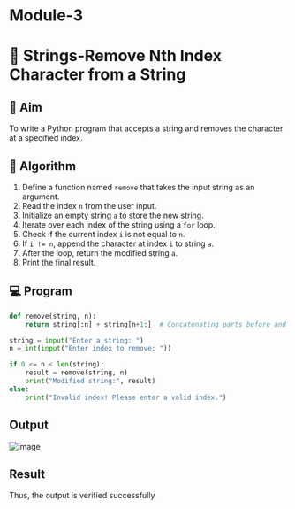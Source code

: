 # Module-3
# 🧹 Strings-Remove Nth Index Character from a String

## 🎯 Aim
To write a Python program that accepts a string and removes the character at a specified index.

## 🧠 Algorithm
1. Define a function named `remove` that takes the input string as an argument.
2. Read the index `n` from the user input.
3. Initialize an empty string `a` to store the new string.
4. Iterate over each index of the string using a `for` loop.
5. Check if the current index `i` is not equal to `n`.
6. If `i != n`, append the character at index `i` to string `a`.
7. After the loop, return the modified string `a`.
8. Print the final result.

## 💻 Program
```python
def remove(string, n):
    return string[:n] + string[n+1:]  # Concatenating parts before and after n

string = input("Enter a string: ")
n = int(input("Enter index to remove: "))

if 0 <= n < len(string):
    result = remove(string, n)
    print("Modified string:", result)
else:
    print("Invalid index! Please enter a valid index.")
```

## Output
![image](https://github.com/user-attachments/assets/0063777c-30d3-415a-9c58-8b145adec9cc)

## Result
Thus, the output is verified successfully
